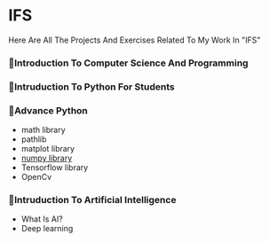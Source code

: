 # IFS
Here Are All The Projects And Exercises Related To My Work In "IFS"

### 🔺Introduction To Computer Science And Programming

### 🔺Intruduction To Python For Students

### 🔺Advance Python

-  math library
-  pathlib
-  matplot library
-  [numpy library]([https://](https://colab.research.google.com/drive/1L69DT-QKJAqa1QoVXkmuUtdJ5q2_Xvox#scrollTo=1iVB-sfvkzpq))
-  Tensorflow library
-  OpenCv

### 🔺Intruduction To Artificial Intelligence
+ What Is AI?
+ Deep learning
      
      
